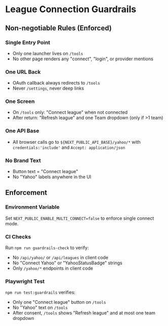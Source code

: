 # League Connection Guardrails

## Non-negotiable Rules (Enforced)

### Single Entry Point
- Only one launcher lives on `/tools`
- No other page renders any "connect", "login", or provider mentions

### One URL Back
- OAuth callback always redirects to `/tools`
- Never `/settings`, never deep links

### One Screen
- On `/tools` only: "Connect league" when not connected
- After return: "Refresh league" and one Team dropdown (only if >1 team)

### One API Base
- All browser calls go to `${NEXT_PUBLIC_API_BASE}/yahoo/*` with `credentials:'include'` and `Accept: application/json`

### No Brand Text
- Button text = "Connect league"
- No "Yahoo" labels anywhere in the UI

## Enforcement

### Environment Variable
Set `NEXT_PUBLIC_ENABLE_MULTI_CONNECT=false` to enforce single connect mode.

### CI Checks
Run `npm run guardrails-check` to verify:
- No `/api/yahoo/` or `/api/leagues` in client code
- No "Connect Yahoo" or "YahooStatusBadge" strings
- Only `/yahoo/*` endpoints in client code

### Playwright Test
`npm run test:guardrails` verifies:
- Only one "Connect league" button on `/tools`
- No "Yahoo" text on `/tools`
- After consent, `/tools` shows "Refresh league" and at most one team dropdown
